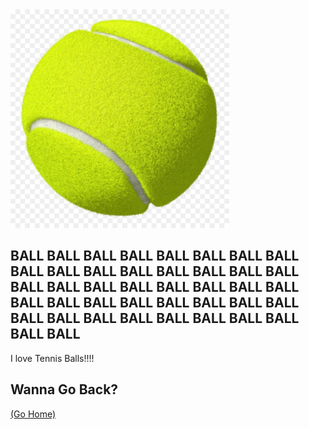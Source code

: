 <img src="https://github.com/LL2323/Markdown/blob/main/av089fg0k.webp" width="350">

## BALL BALL BALL BALL BALL BALL BALL BALL BALL BALL BALL BALL BALL BALL BALL BALL BALL BALL BALL BALL BALL BALL BALL BALL BALL BALL BALL BALL BALL BALL BALL BALL BALL BALL BALL BALL BALL BALL BALL BALL BALL BALL

I love Tennis Balls!!!!

## Wanna Go Back?
[ (Go Home) ](https://github.com/LL2323/Markdown/tree/main)
